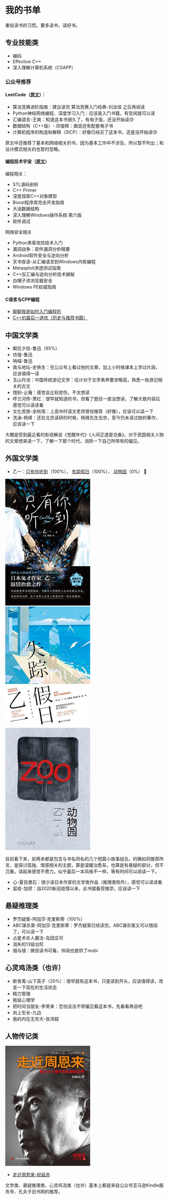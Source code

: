 # 我的书单

重拾读书的习惯。要多读书，读好书。

## 专业技能类

- 编码
- Effective C++
- 深入理解计算机系统（CSAPP）

### 公众号推荐
#### LeetCode（[原文](https://mp.weixin.qq.com/s/yE6MC1H1H9l5V8wI-gnkJA)）：
- 算法竞赛进阶指南：建议读完 算法竞赛入门经典-刘汝佳 之后再阅读
- Python神经网络编程、深度学习入门：应该是入门书籍，有空闲就可以读
- 汇编语言-王爽：知道这本书很久了，有电子版，还没开始读😓
- 数据结构（C++版）- 邓俊辉：据说还有配套电子书
- 计算机程序的构造和解释（SICP）：好像已经买了这本书，还是没开始读😓

原文中还推荐了基本和网络相关的书，因为基本工作中不涉及，所以暂不列出；和设计模式相关的也暂时忽略。

#### 编程技术宇宙（[原文](https://mp.weixin.qq.com/s/5yQ1Or1LDyn0stnowAK0iw)）
编程相关：
- STL源码剖析
- C++ Primer
- 深度探索C++对象模型
- Boost程序库完全开发指南
- 大话数据结构
- 深入理解Windows操作系统·第六版
- 软件调试

网络安全相关
- Python黑客攻防技术入门
- 漏洞战争：软件漏洞分析精要
- Android软件安全与逆向分析
- 天书夜读-从汇编语言到Windows内核编程
- Metasploit渗透测试指南
- C++反汇编与逆向分析技术揭秘
- 白帽子讲浏览器安全
- Windows PE权威指南

#### C语言与CPP编程
- [聊聊我是如何入门编程的](https://mp.weixin.qq.com/s/3vMi2-r8I6Cy3TOs3kDRVA)
- [C++的最后一道坎（历史与推荐书籍）](https://mp.weixin.qq.com/s/lEvFZiD-_RBYOTWNmb2SMA)

## 中国文学类
- 朝花夕拾-鲁迅（65%）
- 彷徨-鲁迅
- 呐喊-鲁迅
- 我与地坛-史铁生：在公众号上看过他的文章，加上小时候课本上学过片段，应该值得一读
- 玉山丹池：中国传统游记文学：估计对于文学素养要求略高，熟悉一些游记相关的古文
- 惜别-止庵：感觉会比较悲伤，不太想读
- 呼兰河传-萧红：很早就知道的书，但看了题目一直没想读，了解大致内容后感觉可以读读看
- 文化苦旅-余秋雨：上高中时语文老师曾经推荐（好像），应该可以读一下
- 洗澡-杨绛：还在北京读研的时候，杨绛先生去世，至今仍未读过她的著作，应该读一下

大概是受到最近看的影视解说《觉醒年代》《人间正道是沧桑》，对于民国相关人物的文章想来读一下，了解一下那个时代，消除一下自己所带有的偏见。

## 外国文学类
- 乙一：[只有你听到](https://book.douban.com/subject/35216488/)（100%），
[失踪假日](https://book.douban.com/subject/35094679/)（100%），
[动物园](https://book.douban.com/subject/26723423/)（0%）
:book:

![只有你听到](resources/book-list/s33800389.jpg)&nbsp;
![失踪假日](resources/book-list/s33681210.jpg)&nbsp;
![动物园](resources/book-list/s33666435.jpg)

目前看下来，前两本都是包含与书名同名的几个短篇小故事组合。的确如同推荐所言，是探讨孤独、情感相关的主题，算是温暖治愈系，也算是有悬疑的部分，但不沉重。读起来感觉不费力。似乎最后一本风格不一样，等有时间可以阅读一下。
- 心-夏目漱石：很少读日本作家的文学类作品（推理类除外），感觉可以读读看
- 鼠疫-加缪：自2020新冠疫情以来，此书就备受推崇，应该读一下

## 悬疑推理类
- 罗杰疑案-阿加莎·克里斯蒂（100%）
- ABC谋杀案-阿加莎·克里斯蒂：罗杰疑案已经读完，ABC谋杀案又可以借阅了，可以读一下
- 占星术杀人魔法-岛田庄司
- 消失的13级台阶
- 烟与镜：微信读书可看，伴阅也提供了mobi

## 心灵鸡汤类（也许）
- 断舍离-山下英子（20%）：很早就有这本书，只是读到开头，应该值得读，改变一下现在的生活状态
- 精力管理
- 拖延心理学
- 把时间当朋友-李笑来：恐怕没法不带偏见看这本书，先看看再说吧
- 向上生长-九边
- 我的内在无穷大-张沛超

## 人物传记类
![走近周恩来](resources/book-list/s28347455.jpg)
- [走近周恩来-权延赤](https://book.douban.com/subject/26670864/)

文学类、悬疑推理类、心灵鸡汤类（也许）基本上都是来自公众号亚马逊Kindle服务号、孔夫子旧书网的推荐。
